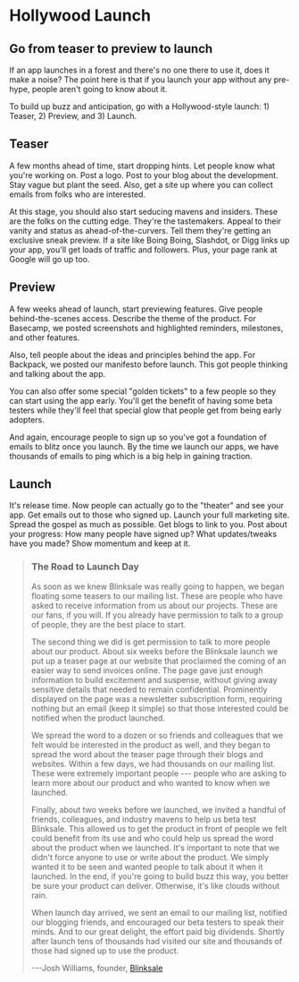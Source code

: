 Hollywood Launch
================

Go from teaser to preview to launch
-----------------------------------

If an app launches in a forest and there\'s no one there to use it, does
it make a noise? The point here is that if you launch your app without
any pre-hype, people aren\'t going to know about it.

To build up buzz and anticipation, go with a Hollywood-style launch: 1)
Teaser, 2) Preview, and 3) Launch.

Teaser
------

A few months ahead of time, start dropping hints. Let people know what
you\'re working on. Post a logo. Post to your blog about the
development. Stay vague but plant the seed. Also, get a site up where
you can collect emails from folks who are interested.

At this stage, you should also start seducing mavens and insiders. These
are the folks on the cutting edge. They\'re the tastemakers. Appeal to
their vanity and status as ahead-of-the-curvers. Tell them they\'re
getting an exclusive sneak preview. If a site like Boing Boing,
Slashdot, or Digg links up your app, you\'ll get loads of traffic and
followers. Plus, your page rank at Google will go up too.

Preview
-------

A few weeks ahead of launch, start previewing features. Give people
behind-the-scenes access. Describe the theme of the product. For
Basecamp, we posted screenshots and highlighted reminders, milestones,
and other features.

Also, tell people about the ideas and principles behind the app. For
Backpack, we posted our manifesto before launch. This got people
thinking and talking about the app.

You can also offer some special \"golden tickets\" to a few people so
they can start using the app early. You\'ll get the benefit of having
some beta testers while they\'ll feel that special glow that people get
from being early adopters.

And again, encourage people to sign up so you\'ve got a foundation of
emails to blitz once you launch. By the time we launch our apps, we have
thousands of emails to ping which is a big help in gaining traction.

Launch
------

It\'s release time. Now people can actually go to the \"theater\" and
see your app. Get emails out to those who signed up. Launch your full
marketing site. Spread the gospel as much as possible. Get blogs to link
to you. Post about your progress: How many people have signed up? What
updates/tweaks have you made? Show momentum and keep at it.

> ### The Road to Launch Day
> 
> As soon as we knew Blinksale was really going to happen, we began
> floating some teasers to our mailing list. These are people who have
> asked to receive information from us about our projects. These are our
> fans, if you will. If you already have permission to talk to a group of
> people, they are the best place to start.
> 
> The second thing we did is get permission to talk to more people about
> our product. About six weeks before the Blinksale launch we put up a
> teaser page at our website that proclaimed the coming of an easier way
> to send invoices online. The page gave just enough information to build
> excitement and suspense, without giving away sensitive details that
> needed to remain confidential. Prominently displayed on the page was a
> newsletter subscription form, requiring nothing but an email (keep it
> simple) so that those interested could be notified when the product
> launched.
> 
> We spread the word to a dozen or so friends and colleagues that we felt
> would be interested in the product as well, and they began to spread the
> word about the teaser page through their blogs and websites. Within a
> few days, we had thousands on our mailing list. These were extremely
> important people --- people who are asking to learn more about our
> product and who wanted to know when we launched.
> 
> Finally, about two weeks before we launched, we invited a handful of
> friends, colleagues, and industry mavens to help us beta test Blinksale.
> This allowed us to get the product in front of people we felt could
> benefit from its use and who could help us spread the word about the
> product when we launched. It\'s important to note that we didn\'t force
> anyone to use or write about the product. We simply wanted it to be seen
> and wanted people to talk about it when it launched. In the end, if
> you\'re going to build buzz this way, you better be sure your product
> can deliver. Otherwise, it\'s like clouds without rain.
> 
> When launch day arrived, we sent an email to our mailing list, notified
> our blogging friends, and encouraged our beta testers to speak their
> minds. And to our great delight, the effort paid big dividends. Shortly
> after launch tens of thousands had visited our site and thousands of
> those had signed up to use the product.
> 
> ---Josh Williams, founder, [Blinksale](http://www.blinksale.com/home)
